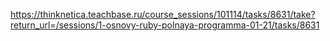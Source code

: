 
https://thinknetica.teachbase.ru/course_sessions/101114/tasks/8631/take?return_url=/sessions/1-osnovy-ruby-polnaya-programma-01-21/tasks/8631